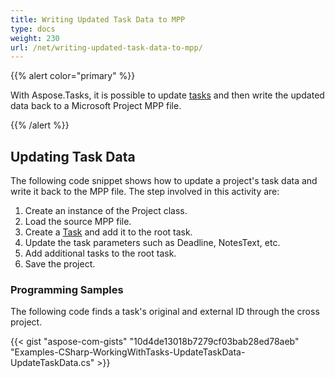 ```yaml
---
title: Writing Updated Task Data to MPP
type: docs
weight: 230
url: /net/writing-updated-task-data-to-mpp/
---
```


{{% alert color="primary" %}} 

With Aspose.Tasks, it is possible to update [tasks](/tasks/net/working-with-tasks/) and then write the updated data back to a Microsoft Project MPP file.

{{% /alert %}} 
## **Updating Task Data**
The following code snippet shows how to update a project's task data and write it back to the MPP file. The step involved in this activity are:

1. Create an instance of the Project class.
1. Load the source MPP file.
1. Create a [Task](http://www.aspose.com/api/net/tasks/aspose.tasks/task) and add it to the root task.
1. Update the task parameters such as Deadline, NotesText, etc.
1. Add additional tasks to the root task.
1. Save the project.
### **Programming Samples**
The following code finds a task's original and external ID through the cross project.

{{< gist "aspose-com-gists" "10d4de13018b7279cf03bab28ed78aeb" "Examples-CSharp-WorkingWithTasks-UpdateTaskData-UpdateTaskData.cs" >}}
